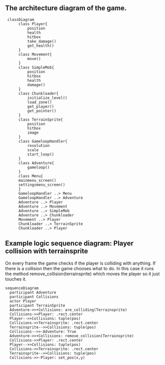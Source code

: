 ## The architecture diagram of the game.
```mermaid
 classDiagram
      class Player{
          position
          health
          hitbox
          take_damage()
          get_health()
      }
      class Movement{
          move()
      }
      class SimpleMob{
          position
          hitbox
          health
          damage()
      }
      class Chunkloader{
          initialize_level()
          load_zone()
          get_player()
          get_pointer()
      }
      class TerrainSprite{
          position
          hitbox
          image
      }
      class GameloopHandler{
          resolution
          scale
          start_loop()
      }
      class Adventure{
          gameloop()
      }
      class Menu{
      mainmenu_screen()
      settingsmenu_screen()
      }
      GameloopHandler ..> Menu
      GameloopHandler ..> Adventure
      Adventure ..> Player
      Adventure ..> Movement
      Adventure ..> SimpleMob
      Adventure ..> Chunkloader
      Movement ..> Player
      Chunkloader ..> TerrainSprite
      Chunkloader ..> Player
```

## Example logic sequence diagram: Player collision with terrainsprite
On every frame the game checks if the player is colliding with anything. If there is a collision then the game chooses what to do. In this case it runs the method remove_collision(terrainsprite) which moves the player so it just touches it.
```mermaid
sequenceDiagram
  participant Adventure
  participant Collisions
  actor Player
  participant TerrainSprite
  Adventure->>+Collisions: are_colliding(Terrainsprite)
  Collisions->>Player: .rect.center
  Player-->>Collisions: tuple(pos)
  Collisions->>Terrainsprite: .rect.center
  Terrainsprite-->>Collisions: tuple(pos)
  Collisions-->>-Adventure: True
  Adventure->>+Collisions: remove_collision(Terrainsprite)
  Collisions->>Player: .rect.center
  Player-->>Collisions: tuple(pos)
  Collisions->>Terrainsprite: .rect.center
  Terrainsprite-->>Collisions: tuple(pos)
  Collisions->>-Player: set_pos(x,y)
```


